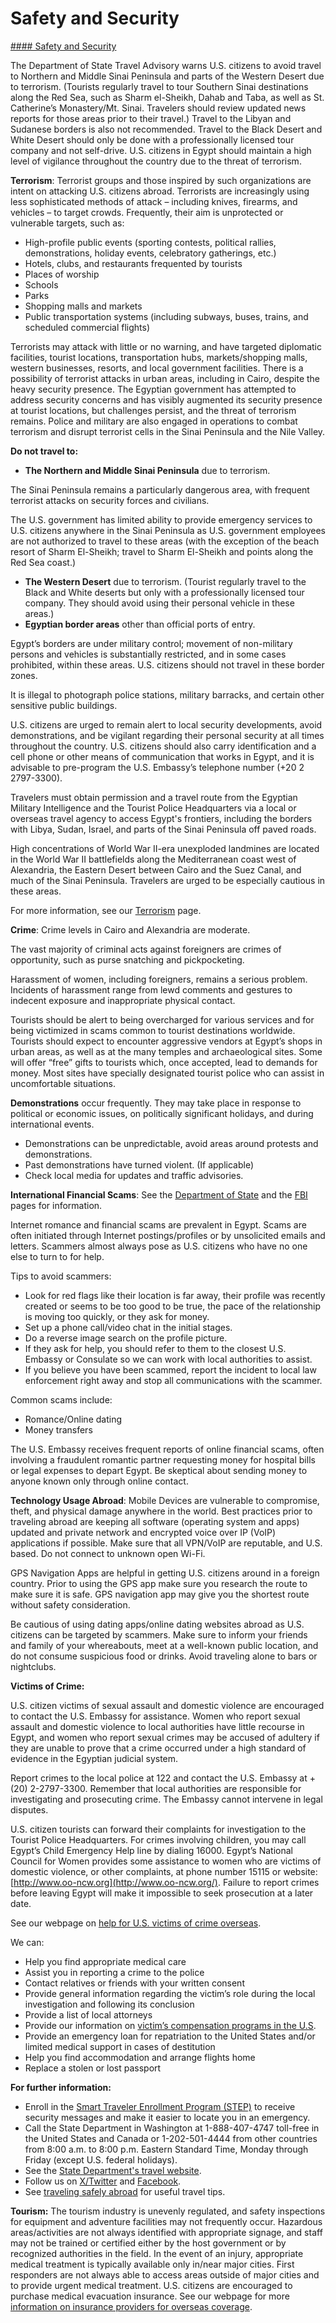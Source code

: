 # Safety and Security

[#### Safety and Security](javascript:void(0); "Safety and Security")

The Department of State Travel Advisory warns U.S. citizens to avoid travel to Northern and Middle Sinai Peninsula and parts of the Western Desert due to terrorism. (Tourists regularly travel to tour Southern Sinai destinations along the Red Sea, such as Sharm el-Sheikh, Dahab and Taba, as well as St. Catherine’s Monastery/Mt. Sinai. Travelers should review updated news reports for those areas prior to their travel.) Travel to the Libyan and Sudanese borders is also not recommended. Travel to the Black Desert and White Desert should only be done with a professionally licensed tour company and not self-drive. U.S. citizens in Egypt should maintain a high level of vigilance throughout the country due to the threat of terrorism.

**Terrorism**: Terrorist groups and those inspired by such organizations are intent on attacking U.S. citizens abroad. Terrorists are increasingly using less sophisticated methods of attack – including knives, firearms, and vehicles – to target crowds. Frequently, their aim is unprotected or vulnerable targets, such as:

* High-profile public events (sporting contests, political rallies, demonstrations, holiday events, celebratory gatherings, etc.)
* Hotels, clubs, and restaurants frequented by tourists
* Places of worship
* Schools
* Parks
* Shopping malls and markets
* Public transportation systems (including subways, buses, trains, and scheduled commercial flights)

Terrorists may attack with little or no warning, and have targeted diplomatic facilities, tourist locations, transportation hubs, markets/shopping malls, western businesses, resorts, and local government facilities. There is a possibility of terrorist attacks in urban areas, including in Cairo, despite the heavy security presence. The Egyptian government has attempted to address security concerns and has visibly augmented its security presence at tourist locations, but challenges persist, and the threat of terrorism remains. Police and military are also engaged in operations to combat terrorism and disrupt terrorist cells in the Sinai Peninsula and the Nile Valley.

**Do not travel to:**

* **The Northern and Middle Sinai Peninsula** due to terrorism.

The Sinai Peninsula remains a particularly dangerous area, with frequent terrorist attacks on security forces and civilians.

The U.S. government has limited ability to provide emergency services to U.S. citizens anywhere in the Sinai Peninsula as U.S. government employees are not authorized to travel to these areas (with the exception of the beach resort of Sharm El-Sheikh; travel to Sharm El-Sheikh and points along the Red Sea coast.)

* **The Western Desert** due to terrorism. (Tourist regularly travel to the Black and White deserts but only with a professionally licensed tour company. They should avoid using their personal vehicle in these areas.)
* **Egyptian border areas** other than official ports of entry.

Egypt’s borders are under military control; movement of non-military persons and vehicles is substantially restricted, and in some cases prohibited, within these areas. U.S. citizens should not travel in these border zones.

It is illegal to photograph police stations, military barracks, and certain other sensitive public buildings.

U.S. citizens are urged to remain alert to local security developments, avoid demonstrations, and be vigilant regarding their personal security at all times throughout the country. U.S. citizens should also carry identification and a cell phone or other means of communication that works in Egypt, and it is advisable to pre-program the U.S. Embassy’s telephone number (+20 2 2797-3300).

Travelers must obtain permission and a travel route from the Egyptian Military Intelligence and the Tourist Police Headquarters via a local or overseas travel agency to access Egypt's frontiers, including the borders with Libya, Sudan, Israel, and parts of the Sinai Peninsula off paved roads.

High concentrations of World War II-era unexploded landmines are located in the World War II battlefields along the Mediterranean coast west of Alexandria, the Eastern Desert between Cairo and the Suez Canal, and much of the Sinai Peninsula. Travelers are urged to be especially cautious in these areas.

For more information, see our [Terrorism](https://travel.state.gov/content/travel/en/international-travel/emergencies/terrorism.html) page.

**Crime**: Crime levels in Cairo and Alexandria are moderate.

The vast majority of criminal acts against foreigners are crimes of opportunity, such as purse snatching and pickpocketing.

Harassment of women, including foreigners, remains a serious problem. Incidents of harassment range from lewd comments and gestures to indecent exposure and inappropriate physical contact.

Tourists should be alert to being overcharged for various services and for being victimized in scams common to tourist destinations worldwide. Tourists should expect to encounter aggressive vendors at Egypt’s shops in urban areas, as well as at the many temples and archaeological sites. Some will offer “free” gifts to tourists which, once accepted, lead to demands for money. Most sites have specially designated tourist police who can assist in uncomfortable situations.

**Demonstrations** occur frequently. They may take place in response to political or economic issues, on politically significant holidays, and during international events.

* Demonstrations can be unpredictable, avoid areas around protests and demonstrations.
* Past demonstrations have turned violent. (If applicable)
* Check local media for updates and traffic advisories.

**International Financial Scams**: See the [Department of State](http://travel.state.gov/content/passports/english/emergencies/scams.html) and the [FBI](https://travel.state.gov/content/travel/en/international-travel/International-Travel-Country-Information-Pages/Egypt.html%22%20/l%20%22ExternalPopup) pages for information.

Internet romance and financial scams are prevalent in Egypt. Scams are often initiated through Internet postings/profiles or by unsolicited emails and letters. Scammers almost always pose as U.S. citizens who have no one else to turn to for help.

Tips to avoid scammers:

* Look for red flags like their location is far away, their profile was recently created or seems to be too good to be true, the pace of the relationship is moving too quickly, or they ask for money.
* Set up a phone call/video chat in the initial stages.
* Do a reverse image search on the profile picture.
* If they ask for help, you should refer to them to the closest U.S. Embassy or Consulate so we can work with local authorities to assist.
* If you believe you have been scammed, report the incident to local law enforcement right away and stop all communications with the scammer.

Common scams include:

* Romance/Online dating
* Money transfers

The U.S. Embassy receives frequent reports of online financial scams, often involving a fraudulent romantic partner requesting money for hospital bills or legal expenses to depart Egypt. Be skeptical about sending money to anyone known only through online contact.

**Technology Usage Abroad**: Mobile Devices are vulnerable to compromise, theft, and physical damage anywhere in the world. Best practices prior to traveling abroad are keeping all software (operating system and apps) updated and private network and encrypted voice over IP (VoIP) applications if possible. Make sure that all VPN/VoIP are reputable, and U.S. based. Do not connect to unknown open Wi-Fi.

GPS Navigation Apps are helpful in getting U.S. citizens around in a foreign country. Prior to using the GPS app make sure you research the route to make sure it is safe. GPS navigation app may give you the shortest route without safety consideration.

Be cautious of using dating apps/online dating websites abroad as U.S. citizens can be targeted by scammers. Make sure to inform your friends and family of your whereabouts, meet at a well-known public location, and do not consume suspicious food or drinks. Avoid traveling alone to bars or nightclubs.

**Victims of Crime:**

U.S. citizen victims of sexual assault and domestic violence are encouraged to contact the U.S. Embassy for assistance. Women who report sexual assault and domestic violence to local authorities have little recourse in Egypt, and women who report sexual crimes may be accused of adultery if they are unable to prove that a crime occurred under a high standard of evidence in the Egyptian judicial system.

Report crimes to the local police at 122 and contact the U.S. Embassy at +(20) 2-2797-3300. Remember that local authorities are responsible for investigating and prosecuting crime. The Embassy cannot intervene in legal disputes.

U.S. citizen tourists can forward their complaints for investigation to the Tourist Police Headquarters. For crimes involving children, you may call Egypt’s Child Emergency Help line by dialing 16000. Egypt’s National Council for Women provides some assistance to women who are victims of domestic violence, or other complaints, at phone number 15115 or website: [http://www.oo-ncw.org](http://www.oo-ncw.org/). Failure to report crimes before leaving Egypt will make it impossible to seek prosecution at a later date.

See our webpage on [help for U.S. victims of crime overseas](http://travel.state.gov/content/passports/en/emergencies/victims.html).

We can:

* Help you find appropriate medical care
* Assist you in reporting a crime to the police
* Contact relatives or friends with your written consent
* Provide general information regarding the victim’s role during the local investigation and following its conclusion
* Provide a list of local attorneys
* Provide our information on [victim’s compensation programs in the U.S](http://travel.state.gov/content/passports/english/emergencies/victims.html).
* Provide an emergency loan for repatriation to the United States and/or limited medical support in cases of destitution
* Help you find accommodation and arrange flights home
* Replace a stolen or lost passport

**For further information:**

* Enroll in the [Smart Traveler Enrollment Program (STEP)](https://step.state.gov/step/) to receive security messages and make it easier to locate you in an emergency.
* Call the State Department in Washington at 1-888-407-4747 toll-free in the United States and Canada or 1-202-501-4444 from other countries from 8:00 a.m. to 8:00 p.m. Eastern Standard Time, Monday through Friday (except U.S. federal holidays).
* See the [State Department's travel website](https://travel.state.gov/content/travel.html).
* Follow us on [X/Twitter](https://twitter.com/travelgov) and [Facebook](https://www.facebook.com/travelgov).
* See [traveling safely abroad](https://travel.state.gov/content/travel/en/international-travel/before-you-go/travelers-checklist.html) for useful travel tips.

**Tourism:** The tourism industry is unevenly regulated, and safety inspections for equipment and adventure facilities may not frequently occur. Hazardous areas/activities are not always identified with appropriate signage, and staff may not be trained or certified either by the host government or by recognized authorities in the field. In the event of an injury, appropriate medical treatment is typically available only in/near major cities. First responders are not always able to access areas outside of major cities and to provide urgent medical treatment. U.S. citizens are encouraged to purchase medical evacuation insurance. See our webpage for more [information on insurance providers for overseas coverage](http://travel.state.gov/content/passports/en/go/health/insurance-providers.html).